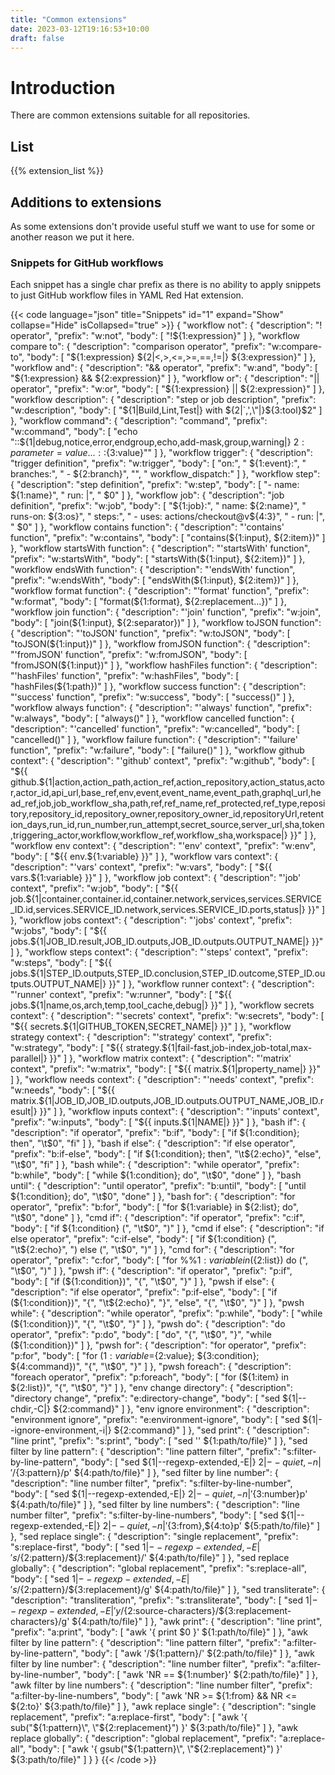 ```yaml
---
title: "Common extensions"
date: 2023-03-12T19:16:53+10:00
draft: false
---
```


# Introduction

There are common extensions suitable for all repositories.

## List

{{% extension_list %}}

## Additions to extensions

As some extensions don't provide useful stuff we want to use for some or another
reason we put it here.

### Snippets for GitHub workflows

Each snippet has a single char prefix as there is no ability to apply snippets
to just GitHub workflow files in YAML Red Hat extension.

{{< code language="json" title="Snippets" id="1" expand="Show"
    collapse="Hide" isCollapsed="true" >}}
{
    "workflow not": {
        "description": "! operator",
        "prefix": "w:not",
        "body": [
            "!${1:expression}"
        ]
    },
    "workflow compare to": {
        "description": "comparison operator",
        "prefix": "w:compare-to",
        "body": [
            "${1:expression} ${2|<,>,<=,>=,==,!=|} ${3:expression}"
        ]
    },
    "workflow and": {
        "description": "&& operator",
        "prefix": "w:and",
        "body": [
            "${1:expression} && ${2:expression}"
        ]
    },
    "workflow or": {
        "description": "|| operator",
        "prefix": "w:or",
        "body": [
            "${1:expression} || ${2:expression}"
        ]
    },
    "workflow description": {
        "description": "step or job description",
        "prefix": "w:description",
        "body": [
            "${1|Build,Lint,Test|} with ${2|`,',\"|}${3:tool}$2"
        ]
    },
    "workflow command": {
        "description": "command",
        "prefix": "w:command",
        "body": [
            "echo \"::${1|debug,notice,error,endgroup,echo,add-mask,group,warning|} ${2:parameter=value...}::${3:value}\""
        ]
    },
    "workflow trigger": {
        "description": "trigger definition",
        "prefix": "w:trigger",
        "body": [
            "on:",
            "  ${1:event}:",
            "    branches:",
            "    - ${2:branch}",
            "",
            "  workflow_dispatch:"
        ]
    },
    "workflow step": {
        "description": "step definition",
        "prefix": "w:step",
        "body": [
            "- name: ${1:name}",
            "  run: |",
            "    $0"
        ]
    },
    "workflow job": {
        "description": "job definition",
        "prefix": "w:job",
        "body": [
            "${1:job}:",
            "  name: ${2:name}",
            "  runs-on: ${3:os}",
            "  steps:",
            "  - uses: actions/checkout@v${4:3}",
            "  - run: |",
            "      $0"
        ]
    },
    "workflow contains function": {
        "description": "'contains' function",
        "prefix": "w:contains",
        "body": [
            "contains(${1:input}, ${2:item})"
        ]
    },
    "workflow startsWith function": {
        "description": "'startsWith' function",
        "prefix": "w:startsWith",
        "body": [
            "startsWith(${1:input}, ${2:item})"
        ]
    },
    "workflow endsWith function": {
        "description": "'endsWith' function",
        "prefix": "w:endsWith",
        "body": [
            "endsWith(${1:input}, ${2:item})"
        ]
    },
    "workflow format function": {
        "description": "'format' function",
        "prefix": "w:format",
        "body": [
            "format(${1:format}, ${2:replacement...})"
        ]
    },
    "workflow join function": {
        "description": "'join' function",
        "prefix": "w:join",
        "body": [
            "join(${1:input}, ${2:separator})"
        ]
    },
    "workflow toJSON function": {
        "description": "'toJSON' function",
        "prefix": "w:toJSON",
        "body": [
            "toJSON(${1:input})"
        ]
    },
    "workflow fromJSON function": {
        "description": "'fromJSON' function",
        "prefix": "w:fromJSON",
        "body": [
            "fromJSON(${1:input})"
        ]
    },
    "workflow hashFiles function": {
        "description": "'hashFiles' function",
        "prefix": "w:hashFiles",
        "body": [
            "hashFiles(${1:path})"
        ]
    },
    "workflow success function": {
        "description": "'success' function",
        "prefix": "w:success",
        "body": [
            "success()"
        ]
    },
    "workflow always function": {
        "description": "'always' function",
        "prefix": "w:always",
        "body": [
            "always()"
        ]
    },
    "workflow cancelled function": {
        "description": "'cancelled' function",
        "prefix": "w:cancelled",
        "body": [
            "cancelled()"
        ]
    },
    "workflow failure function": {
        "description": "'failure' function",
        "prefix": "w:failure",
        "body": [
            "failure()"
        ]
    },
    "workflow github context": {
        "description": "'github' context",
        "prefix": "w:github",
        "body": [
            "${{ github.${1|action,action_path,action_ref,action_repository,action_status,actor,actor_id,api_url,base_ref,env,event,event_name,event_path,graphql_url,head_ref,job,job_workflow_sha,path,ref,ref_name,ref_protected,ref_type,repository,repository_id,repository_owner,repository_owner_id,repositoryUrl,retention_days,run_id,run_number,run_attempt,secret_source,server_url,sha,token,triggering_actor,workflow,workflow_ref,workflow_sha,workspace|} }}"
        ]
    },
    "workflow env context": {
        "description": "'env' context",
        "prefix": "w:env",
        "body": [
            "${{ env.${1:variable} }}"
        ]
    },
    "workflow vars context": {
        "description": "'vars' context",
        "prefix": "w:vars",
        "body": [
            "${{ vars.${1:variable} }}"
        ]
    },
    "workflow job context": {
        "description": "'job' context",
        "prefix": "w:job",
        "body": [
            "${{ job.${1|container,container.id,container.network,services,services.SERVICE_ID.id,services.SERVICE_ID.network,services.SERVICE_ID.ports,status|} }}"
        ]
    },
    "workflow jobs context": {
        "description": "'jobs' context",
        "prefix": "w:jobs",
        "body": [
            "${{ jobs.${1|JOB_ID.result,JOB_ID.outputs,JOB_ID.outputs.OUTPUT_NAME|} }}"
        ]
    },
    "workflow steps context": {
        "description": "'steps' context",
        "prefix": "w:steps",
        "body": [
            "${{ jobs.${1|STEP_ID.outputs,STEP_ID.conclusion,STEP_ID.outcome,STEP_ID.outputs.OUTPUT_NAME|} }}"
        ]
    },
    "workflow runner context": {
        "description": "'runner' context",
        "prefix": "w:runner",
        "body": [
            "${{ jobs.${1|name,os,arch,temp,tool_cache,debug|} }}"
        ]
    },
    "workflow secrets context": {
        "description": "'secrets' context",
        "prefix": "w:secrets",
        "body": [
            "${{ secrets.${1|GITHUB_TOKEN,SECRET_NAME|} }}"
        ]
    },
    "workflow strategy context": {
        "description": "'strategy' context",
        "prefix": "w:strategy",
        "body": [
            "${{ strategy.${1|fail-fast,job-index,job-total,max-parallel|} }}"
        ]
    },
    "workflow matrix context": {
        "description": "'matrix' context",
        "prefix": "w:matrix",
        "body": [
            "${{ matrix.${1|property_name|} }}"
        ]
    },
    "workflow needs context": {
        "description": "'needs' context",
        "prefix": "w:needs",
        "body": [
            "${{ matrix.${1|JOB_ID,JOB_ID.outputs,JOB_ID.outputs.OUTPUT_NAME,JOB_ID.result|} }}"
        ]
    },
    "workflow inputs context": {
        "description": "'inputs' context",
        "prefix": "w:inputs",
        "body": [
            "${{ inputs.${1|NAME|} }}"
        ]
    },
    "bash if": {
        "description": "if operator",
        "prefix": "b:if",
        "body": [
            "if ${1:condition}; then",
            "\t$0",
            "fi"
        ]
    },
    "bash if else": {
        "description": "if else operator",
        "prefix": "b:if-else",
        "body": [
            "if ${1:condition}; then",
            "\t${2:echo}",
            "else",
            "\t$0",
            "fi"
        ]
    },
    "bash while": {
        "description": "while operator",
        "prefix": "b:while",
        "body": [
            "while ${1:condition}; do",
            "\t$0",
            "done"
        ]
    },
    "bash until": {
        "description": "until operator",
        "prefix": "b:until",
        "body": [
            "until ${1:condition}; do",
            "\t$0",
            "done"
        ]
    },
    "bash for": {
        "description": "for operator",
        "prefix": "b:for",
        "body": [
            "for ${1:variable} in ${2:list}; do",
            "\t$0",
            "done"
        ]
    },
    "cmd if": {
        "description": "if operator",
        "prefix": "c:if",
        "body": [
            "if ${1:condition} (",
            "\t$0",
            ")"
        ]
    },
    "cmd if else": {
        "description": "if else operator",
        "prefix": "c:if-else",
        "body": [
            "if ${1:condition} (",
            "\t${2:echo}",
            ") else (",
            "\t$0",
            ")"
        ]
    },
    "cmd for": {
        "description": "for operator",
        "prefix": "c:for",
        "body": [
            "for %%${1:variable} in (${2:list}) do (",
            "\t$0",
            ")"
        ]
    },
    "pwsh if": {
        "description": "if operator",
        "prefix": "p:if",
        "body": [
            "if (${1:condition})",
            "{",
            "\t$0",
            "}"
        ]
    },
    "pwsh if else": {
        "description": "if else operator",
        "prefix": "p:if-else",
        "body": [
            "if (${1:condition})",
            "{",
            "\t${2:echo}",
            "}",
            "else",
            "{",
            "\t$0",
            "}"
        ]
    },
    "pwsh while": {
        "description": "while operator",
        "prefix": "p:while",
        "body": [
            "while (${1:condition})",
            "{",
            "\t$0",
            "}"
        ]
    },
    "pwsh do": {
        "description": "do operator",
        "prefix": "p:do",
        "body": [
            "do",
            "{",
            "\t$0",
            "}",
            "while (${1:condition})"
        ]
    },
    "pwsh for": {
        "description": "for operator",
        "prefix": "p:for",
        "body": [
            "for (${1:variable}=${2:value}; ${3:condition}; ${4:command})",
            "{",
            "\t$0",
            "}"
        ]
    },
    "pwsh foreach": {
        "description": "foreach operator",
        "prefix": "p:foreach",
        "body": [
            "for (${1:item} in ${2:list})",
            "{",
            "\t$0",
            "}"
        ]
    },
    "env change directory": {
        "description": "directory change",
        "prefix": "e:directory-change",
        "body": [
            "sed ${1|--chdir,-C|} ${2:command}"
        ]
    },
    "env ignore environment": {
        "description": "environment ignore",
        "prefix": "e:environment-ignore",
        "body": [
            "sed ${1|--ignore-environment,-i|} ${2:command}"
        ]
    },
    "sed print": {
        "description": "line print",
        "prefix": "s:print",
        "body": [
            "sed '' ${1:path/to/file}"
        ]
    },
    "sed filter by line pattern": {
        "description": "line pattern filter",
        "prefix": "s:filter-by-line-pattern",
        "body": [
            "sed ${1|--regexp-extended,-E|} ${2|--quiet,-n|} '/${3:pattern}/p' ${4:path/to/file}"
        ]
    },
    "sed filter by line number": {
        "description": "line number filter",
        "prefix": "s:filter-by-line-number",
        "body": [
            "sed ${1|--regexp-extended,-E|} ${2|--quiet,-n|} '${3:number}p' ${4:path/to/file}"
        ]
    },
    "sed filter by line numbers": {
        "description": "line number filter",
        "prefix": "s:filter-by-line-numbers",
        "body": [
            "sed ${1|--regexp-extended,-E|} ${2|--quiet,-n|} '${3:from},${4:to}p' ${5:path/to/file}"
        ]
    },
    "sed replace single": {
        "description": "single replacement",
        "prefix": "s:replace-first",
        "body": [
            "sed ${1|--regexp-extended,-E|} 's/${2:pattern}/${3:replacement}/' ${4:path/to/file}"
        ]
    },
    "sed replace globally": {
        "description": "global replacement",
        "prefix": "s:replace-all",
        "body": [
            "sed ${1|--regexp-extended,-E|} 's/${2:pattern}/${3:replacement}/g' ${4:path/to/file}"
        ]
    },
    "sed transliterate": {
        "description": "transliteration",
        "prefix": "s:transliterate",
        "body": [
            "sed ${1|--regexp-extended,-E|} 'y/${2:source-characters}/${3:replacement-characters}/g' ${4:path/to/file}"
        ]
    },
    "awk print": {
        "description": "line print",
        "prefix": "a:print",
        "body": [
            "awk '{ print $0 }' ${1:path/to/file}"
        ]
    },
    "awk filter by line pattern": {
        "description": "line pattern filter",
        "prefix": "a:filter-by-line-pattern",
        "body": [
            "awk '/${1:pattern}/' ${2:path/to/file}"
        ]
    },
    "awk filter by line number": {
        "description": "line number filter",
        "prefix": "a:filter-by-line-number",
        "body": [
            "awk 'NR == ${1:number}' ${2:path/to/file}"
        ]
    },
    "awk filter by line numbers": {
        "description": "line number filter",
        "prefix": "a:filter-by-line-numbers",
        "body": [
            "awk 'NR >= ${1:from} && NR <= ${2:to}' ${3:path/to/file}"
        ]
    },
    "awk replace single": {
        "description": "single replacement",
        "prefix": "a:replace-first",
        "body": [
            "awk '{ sub(\"${1:pattern}\", \"${2:replacement}\") }' ${3:path/to/file}"
        ]
    },
    "awk replace globally": {
        "description": "global replacement",
        "prefix": "a:replace-all",
        "body": [
            "awk '{ gsub(\"${1:pattern}\", \"${2:replacement}\") }' ${3:path/to/file}"
        ]
    }
}
{{< /code >}}
